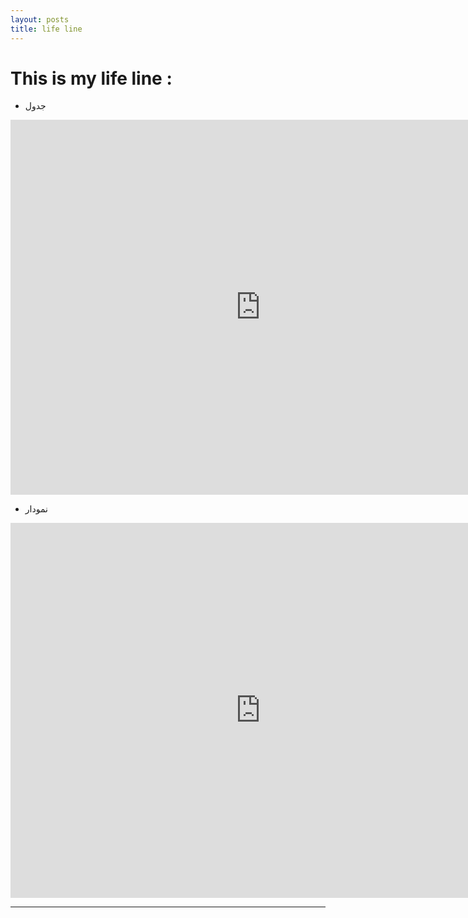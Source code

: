 ```yaml
---
layout: posts
title: life line
---
```


# This is my life line  :

- جدول
<iframe src="https://docs.google.com/spreadsheets/d/e/2PACX-1vTKvTlmPRw0MI8UoBaDqkdXhV6j28LsFdrFM7GNvP3hpWLu0pH1Q1LdSr-_zEG6PpNjoW5uxYqMF5rP/pubhtml?gid=0&amp;single=true&amp;widget=true&amp;headers=false" style="border: 0" width="800" height="600" frameborder="0" scrolling="no"></iframe>


- نمودار

<iframe src="https://docs.google.com/spreadsheets/d/e/2PACX-1vTKvTlmPRw0MI8UoBaDqkdXhV6j28LsFdrFM7GNvP3hpWLu0pH1Q1LdSr-_zEG6PpNjoW5uxYqMF5rP/pubhtml?gid=582681037&amp;single=true&amp;widget=true&amp;headers=false" style="border: 0" width="800" height="600" frameborder="0" scrolling="no"></iframe>

---
